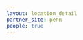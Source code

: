 ```yaml
---
layout: location_detail
partner_site: penn
people: true
---
```


[//]: # (See _data/2025/Penn for the .yml files that control the distinct people lists on this page. Update those fils for faculty, speakers, TAs, and participants when possible.)